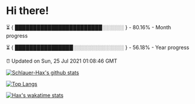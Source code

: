 # Hi there!

⏳ { ████████████████████████░░░░░░ } - 80.16% - Month progress

⏳ { ████████████████░░░░░░░░░░░░░░ } - 56.18% - Year progress

⏰ Updated on Sun, 25 Jul 2021 01:08:46 GMT


[![Schlauer-Hax's github stats](https://github-readme-stats.vercel.app/api?username=Schlauer-Hax&show_icons=true&theme=dark&count_private=true)](https://github.com/Schlauer-Hax)


[![Top Langs](https://github-readme-stats.vercel.app/api/top-langs/?username=Schlauer-Hax&layout=compact&theme=dark)](https://github.com/Schlauer-Hax?tab=repositories)


[![Hax's wakatime stats](https://github-readme-stats.vercel.app/api/wakatime?username=Hax&theme=dark)](https://wakatime.com/@Hax)

